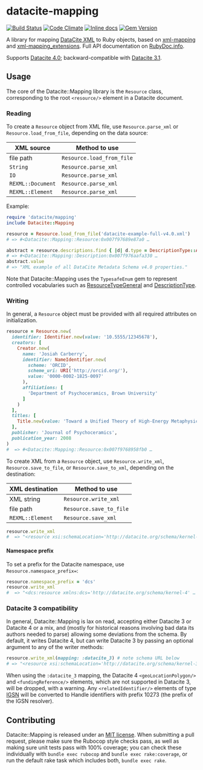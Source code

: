 # datacite-mapping

[![Build Status](https://travis-ci.org/CDLUC3/datacite-mapping.png?branch=master)](https://travis-ci.org/CDLUC3/datacite-mapping)
[![Code Climate](https://codeclimate.com/github/CDLUC3/datacite-mapping.png)](https://codeclimate.com/github/CDLUC3/datacite-mapping)
[![Inline docs](http://inch-ci.org/github/CDLUC3/datacite-mapping.png)](http://inch-ci.org/github/CDLUC3/datacite-mapping)
[![Gem Version](https://img.shields.io/gem/v/datacite-mapping.svg)](https://github.com/CDLUC3/datacite-mapping/releases)

A library for mapping [DataCite XML](http://schema.datacite.org/meta/kernel-4/) to Ruby objects,
based on [xml-mapping](http://multi-io.github.io/xml-mapping/) and
[xml-mapping_extensions](https://github.com/dmolesUC3/xml-mapping_extensions).
Full API documentation on [RubyDoc.info](http://www.rubydoc.info/github/CDLUC3/datacite-mapping/master/frames).

Supports [Datacite 4.0](https://schema.labs.datacite.org/meta/kernel-4.0/); backward-compatible with 
[Datacite 3.1](https://schema.labs.datacite.org/meta/kernel-3/).

## Usage

The core of the Datacite::Mapping library is the `Resource` class, corresponding to the root `<resource/>` element
in a Datacite document.

### Reading

To create a `Resource` object from XML file, use `Resource.parse_xml` or `Resource.load_from_file`,
depending on the data source:

| XML source        | Method to use             |
| ----------------- | ------------------------- |
| file path         | `Resource.load_from_file` |
| `String`          | `Resource.parse_xml`      |
| `IO`              | `Resource.parse_xml`      |
| `REXML::Document` | `Resource.parse_xml`      |
| `REXML::Element`  | `Resource.parse_xml`      |

Example:

```ruby
require 'datacite/mapping'
include Datacite::Mapping

resource = Resource.load_from_file('datacite-example-full-v4.0.xml')
# => #<Datacite::Mapping::Resource:0x007f97689e87a0 …

abstract = resource.descriptions.find { |d| d.type = DescriptionType::ABSTRACT }
# => #<Datacite::Mapping::Description:0x007f976aafa330 …
abstract.value
# => "XML example of all DataCite Metadata Schema v4.0 properties."
```

Note that Datacite::Mapping uses the `TypesafeEnum` gem to represent controlled vocabularies such
as [ResourceTypeGeneral](http://www.rubydoc.info/github/CDLUC3/datacite-mapping/master/Datacite/Mapping/ResourceTypeGeneral)
and [DescriptionType](http://www.rubydoc.info/github/CDLUC3/datacite-mapping/master/Datacite/Mapping/DescriptionType).

### Writing

In general, a `Resource` object must be provided with all required attributes on initialization.

```ruby
resource = Resource.new(
  identifier: Identifier.new(value: '10.5555/12345678'),
  creators: [
    Creator.new(
      name: 'Josiah Carberry',
      identifier: NameIdentifier.new(
        scheme: 'ORCID', 
        scheme_uri: URI('http://orcid.org/'), 
        value: '0000-0002-1825-0097'
      ),
      affiliations: [
        'Department of Psychoceramics, Brown University'
      ]
    )
  ],
  titles: [
    Title.new(value: 'Toward a Unified Theory of High-Energy Metaphysics: Silly String Theory')
  ],
  publisher: 'Journal of Psychoceramics',
  publication_year: 2008
)
#  => #<Datacite::Mapping::Resource:0x007f9768958fb0 …
```

To create XML from a `Resource` object, use `Resource.write_xml`, `Resource.save_to_file`, or
`Resource.save_to_xml`, depending on the destination:

| XML destination   | Method to use           |
| ----------------- | ----------------------- |
| XML string        | `Resource.write_xml`    |
| file path         | `Resource.save_to_file` |
| `REXML::Element`  | `Resource.save_xml`     |

```ruby
resource.write_xml
#  => "<resource xsi:schemaLocation='http://datacite.org/schema/kernel-4 …
```

#### Namespace prefix

To set a prefix for the Datacite namespace, use `Resource.namespace_prefix=`:

```ruby
resource.namespace_prefix = 'dcs'
resource.write_xml
#  => "<dcs:resource xmlns:dcs='http://datacite.org/schema/kernel-4' …
```

### Datacite 3 compatibility

In general, Datacite::Mapping is lax on read, accepting either Datacite 3 or Datacite 4 or a mix,
and (mostly for historical reasons involving bad data its authors needed to parse) allowing some 
deviations from the schema. By default, it writes Datacite 4, but can write Datacite 3 by passing
an optional argument to any of the writer methods:

```ruby
resource.write_xml(mapping: :datacite_3) # note schema URL below
# => "<resource xsi:schemaLocation='http://datacite.org/schema/kernel-3
```

When using the `:datacite_3` mapping, the Datacite 4 `<geoLocationPolygon/>` and `<fundingReference/>` 
elements, which are not supported in Datacite 3, will be dropped, with a warning. Any 
`<relatedIdentifier/>` elements of type [IGSN](http://igsn.github.io/overview/) will be converted 
to Handle identifiers with prefix 10273 (the prefix of the IGSN resolver).

## Contributing

Datacite::Mapping is released under an [MIT license](LICENSE.md). When submitting a pull request,
please make sure the Rubocop style checks pass, as well as making sure unit tests pass with 100% 
coverage; you can check these individually with `bundle exec rubocop` and `bundle exec rake:coverage`,
or run the default rake task which includes both, `bundle exec rake`.



